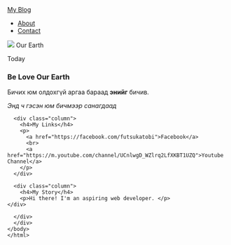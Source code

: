 <!doctype html>
<html>
<head>
  <title>My Blog</title>
  <link rel="stylesheet" type="text/css" href="styles.css">
  </head>
  <body>
    <div id="header">
     <div class="container">
      <a id="header-title"
      href="blog.html">My Blog</a>
      <ul class="header-nav">
        <li><a href="about.html">About</a></li>
        <li><a href="mailto:saitama20020303@gmail.com">Contact</a></li>
      </ul>
     </div>
    </div>
    <div id="content">
      <div class="container">
        <div class="post">
          <div class="post-author">
            <img src="https://spiralinquiry.org/wp-content/uploads/2017/07/earth-11015_1920.jpg">
            <span>Our Earth</span>
            </div>
            <p class="post-date">Today</p>
            <h3 class="post-title">Be Love Our Earth</h3>
            <div class="post-content">
              <p> Бичих юм олдохгүй аргаа бараад <strong>энийг</strong> бичив.</p>
              <p> <em>Энд ч гэсэн юм бичмээр санагдаад</em></p>
          </div>
        </div>
      </div>
    <div id="footer">
      <div class="container">

      <div class="column">
        <h4>My Links</h4>
        <p>
          <a href="https://facebook.com/futsukatobi">Facebook</a>
          <br>
          <a href="https://m.youtube.com/channel/UCnlwgD_WZlrq2LfXKBT1UZQ">Youtube Channel</a>
        </p>
      </div>

      <div class="column">
        <h4>My Story</h4>
        <p>Hi there! I'm an aspiring web developer. </p>
    </div>

      </div>
      </div>
    </body>
    </html>
